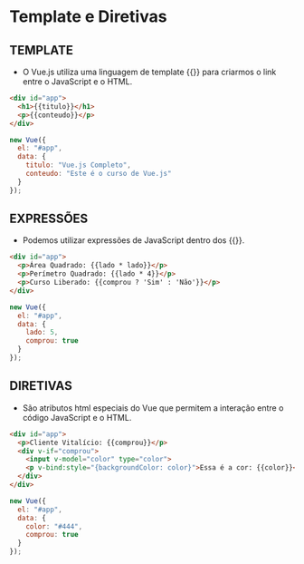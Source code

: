 # Template e Diretivas

## TEMPLATE

* O Vue.js utiliza uma linguagem de template {{}} para criarmos o link entre o JavaScript e o HTML.

~~~html
<div id="app">
  <h1>{{titulo}}</h1>
  <p>{{conteudo}}</p>
</div>
~~~

~~~javascript
new Vue({
  el: "#app",
  data: {
    titulo: "Vue.js Completo",
    conteudo: "Este é o curso de Vue.js"
  }
});
~~~

## EXPRESSÕES

* Podemos utilizar expressões de JavaScript dentro dos {{}}.

~~~html
<div id="app">
  <p>Área Quadrado: {{lado * lado}}</p>
  <p>Perímetro Quadrado: {{lado * 4}}</p>
  <p>Curso Liberado: {{comprou ? 'Sim' : 'Não'}}</p>
</div>
~~~

~~~javascript
new Vue({
  el: "#app",
  data: {
    lado: 5,
    comprou: true
  }
});
~~~

## DIRETIVAS

* São atributos html especiais do Vue que permitem a interação entre o código JavaScript e o HTML.

~~~html
<div id="app">
  <p>Cliente Vitalício: {{comprou}}</p>
  <div v-if="comprou">
    <input v-model="color" type="color">
    <p v-bind:style="{backgroundColor: color}">Essa é a cor: {{color}}</p>
  </div>
</div>
~~~

~~~javascript
new Vue({
  el: "#app",
  data: {
    color: "#444",
    comprou: true
  }
});
~~~
